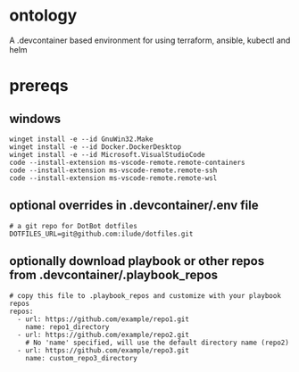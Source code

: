 # ontology
A .devcontainer based environment for using terraform, ansible, kubectl and helm

# prereqs
## windows
```
winget install -e --id GnuWin32.Make
winget install -e --id Docker.DockerDesktop
winget install -e --id Microsoft.VisualStudioCode
code --install-extension ms-vscode-remote.remote-containers
code --install-extension ms-vscode-remote.remote-ssh
code --install-extension ms-vscode-remote.remote-wsl
```

## optional overrides in .devcontainer/.env file
```
# a git repo for DotBot dotfiles
DOTFILES_URL=git@github.com:ilude/dotfiles.git
```

## optionally download playbook or other repos from .devcontainer/.playbook_repos
```
# copy this file to .playbook_repos and customize with your playbook repos
repos:
  - url: https://github.com/example/repo1.git
    name: repo1_directory
  - url: https://github.com/example/repo2.git
    # No 'name' specified, will use the default directory name (repo2)
  - url: https://github.com/example/repo3.git
    name: custom_repo3_directory
```